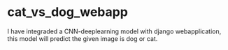 # cat_vs_dog_webapp
I have integraded a CNN-deeplearning model with django webapplication, this model will predict the given image is dog or cat.
